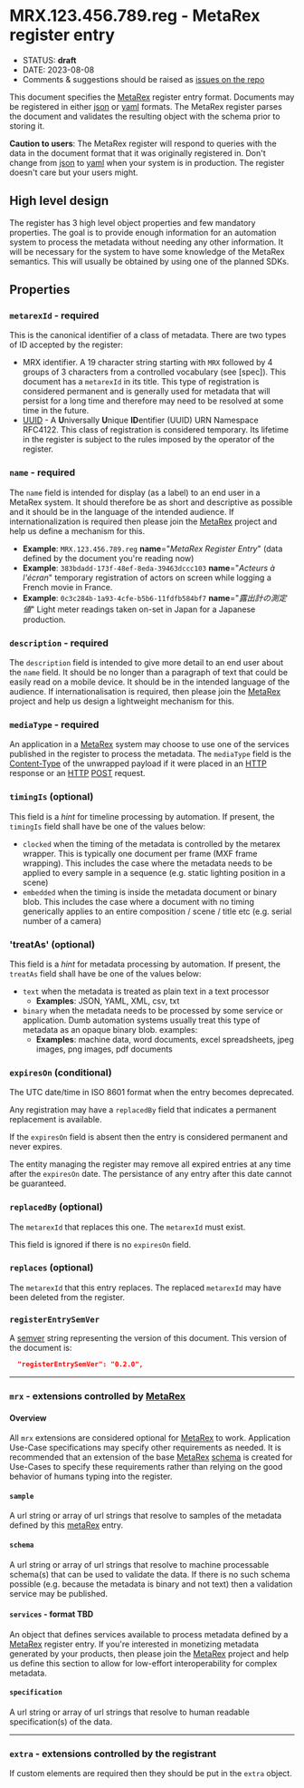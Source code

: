 # MRX.123.456.789.reg - MetaRex register entry

* STATUS: **draft**
* DATE: 2023-08-08
* Comments & suggestions should be raised as [issues on the repo](https://github.com/metarex-media/mrx-hosted/issues)

This document specifies the [MetaRex] register entry format. Documents may be
registered in either [json] or [yaml] formats. The MetaRex register parses the
document and validates the resulting object with the schema prior to storing it.

**Caution to users**: The MetaRex register will respond to queries with the data
in the document format that it was originally registered in. Don't change from
[json] to [yaml] when your system is in production. The register doesn't care
but your users might.

## High level design

The register has 3 high level object properties and few mandatory properties.
The goal is to provide enough information for an automation system to process
the metadata without needing any other information. It will be necessary for the
system to have some knowledge of the MetaRex semantics. This will usually be
obtained by using one of the planned SDKs.

## Properties

### `metarexId` - required

This is the canonical identifier of a class of metadata. There are two types of
ID accepted by the register:

* MRX identifier. A 19 character string starting with `MRX` followed by 4 groups
  of 3 characters from a controlled vocabulary (see [spec]). This document has a
  `metarexId` in its title. This type of registration is considered permanent
  and is generally used for metadata that will persist for a long time and
  therefore may need to be resolved at some time in the future.
* [UUID] -  A **U**niversally **U**nique **ID**entifier (UUID) URN Namespace
  RFC4122. This class of registration is considered temporary. Its lifetime in
  the register is subject to the rules imposed by the operator of the register.

### `name` - required

The `name` field is intended for display (as a label) to an end user in a MetaRex
system. It should therefore be as short and descriptive as possible and it should
be in the language of the intended audience. If internationalization is required
then please join the [MetaRex] project and help us define a mechanism for this.

* **Example**: `MRX.123.456.789.reg`  **name**="_MetaRex Register Entry_" (data defined by the
  document you're reading now)
* **Example**: `383bdadd-173f-48ef-8eda-39463dccc103` **name**="_Acteurs à l'écran_"
  temporary registration of actors on screen while logging a French movie in
  France.
* **Example**: `0c3c284b-1a93-4cfe-b5b6-11fdfb584bf7` **name**="_露出計の測定値_" Light meter
  readings taken on-set in Japan for a Japanese production.

### `description` - required

The `description` field is intended to give more detail to an end user about the
`name` field. It should be no longer than a paragraph of text that could be
easily read on a mobile device. It should be in the intended language of the
audience. If internationalisation is required, then please join the [MetaRex]
project and help us design a lightweight mechanism for this.

### `mediaType` - required

An application in a [MetaRex] system may choose to use one of the services
published in the register to process the metadata. The `mediaType` field is the
[Content-Type] of the unwrapped payload if it were placed in an [HTTP] response
or an [HTTP] [POST] request.

### `timingIs` (optional)

This field is a _hint_ for timeline processing by automation. If present, the
`timingIs` field shall have be one of the values below:

* `clocked` when the timing of the metadata is controlled by the metarex
  wrapper. This is typically one document per frame (MXF frame wrapping).
  This includes the case where the metadata needs to be applied to every sample
  in a sequence (e.g. static lighting position in a scene)
* `embedded` when the timing is inside the metadata document or binary blob.
  This includes the case where a document with no timing generically applies to
  an entire composition / scene / title etc (e.g. serial number of a camera)

### 'treatAs' (optional)

This field is a _hint_ for metadata processing by automation. If present, the
`treatAs` field shall have be one of the values below:

* `text` when the metadata is treated as plain text in a text processor
  * **Examples**:  JSON, YAML, XML, csv, txt
* `binary` when the metadata needs to be processed by some service or
  application. Dumb automation systems usually treat this type of metadata as an
  opaque binary blob. examples:
  * **Examples**: machine data,  word documents, excel spreadsheets, jpeg
    images, png images, pdf documents

### `expiresOn` (conditional)

The UTC date/time in ISO 8601 format when the entry becomes deprecated.

Any registration may have a `replacedBy` field that indicates a permanent
replacement is available.

If the `expiresOn` field is absent then the entry is considered permanent and
never expires.

The entity managing the register may remove all expired entries
at any time after the `expiresOn` date. The persistance of any entry after this
date cannot be guaranteed.

### `replacedBy` (optional)

The `metarexId` that replaces this one. The `metarexId` must exist.

This field is ignored if there is no `expiresOn` field.

### `replaces` (optional)

The `metarexId` that this entry replaces. The replaced `metarexId` may have
been deleted from the register.

### `registerEntrySemVer`

A [semver](https://semver.org/) string representing the version of this
document. This version of the document is:

```json
  "registerEntrySemVer": "0.2.0",
```

***

### `mrx` - extensions controlled by [MetaRex]

#### Overview

All `mrx` extensions are considered optional for [MetaRex] to work. Application
Use-Case specifications may specify other requirements as needed. It is
recommended that an extension of the base [MetaRex] [schema] is created for
Use-Cases to specify these requirements rather than relying on the good behavior
of humans typing into the register.

#### `sample`

A url string or array of url strings that resolve to samples of the metadata
defined by this [metaRex] entry.

#### `schema`

A url string or array of url strings that resolve to machine processable
schema(s) that can be used to validate the data. If there is no such schema
possible (e.g. because the metadata is binary and not text) then a validation
service may be published.

#### `services` - format TBD

An object that defines services available to process metadata defined by a
[MetaRex] register entry. If you're interested in monetizing metadata generated
by your products, then please join the [MetaRex] project and help us define this
section to allow for low-effort interoperability for complex metadata.

#### `specification`

A url string or array of url strings that resolve to human readable
specification(s) of the data.

***

### `extra` - extensions controlled by the registrant

If custom elements are required then they should be put in the `extra` object.

[content-type]: https://datatracker.ietf.org/doc/html/rfc7231#section-3.1.1.5
[http]:         https://datatracker.ietf.org/doc/html/rfc7231
[json]:         https://www.json.org
[metarex]:      https://metarex.media
[post]:         https://datatracker.ietf.org/doc/html/rfc7231#section-4.3.3
[schema]:       https://github.com/metarex.media/mrx-hosted/MRX.123.456.789.reg/schema.json
[UUID]:         https://datatracker.ietf.org/doc/html/rfc4122
[yaml]:         https://yaml.org

